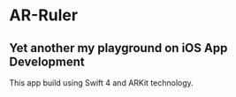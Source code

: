 # AR-Ruler
## Yet another my playground on iOS App Development

This app build using Swift 4 and ARKit technology.
